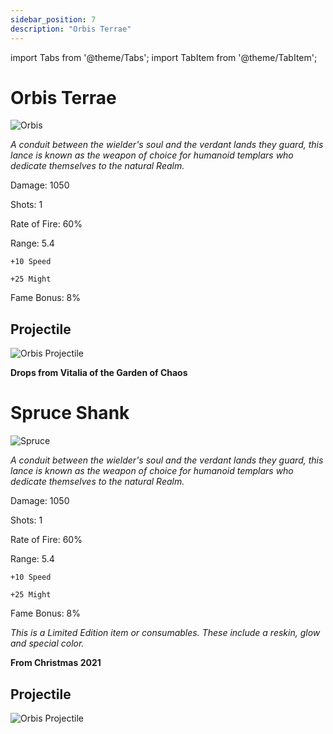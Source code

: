 ```yaml
---
sidebar_position: 7
description: "Orbis Terrae"
---
```


import Tabs from '@theme/Tabs';
import TabItem from '@theme/TabItem';

<Tabs>
  <TabItem value="Orbis Terrae" label="Orbis Terrae" default>

# Orbis Terrae

![Orbis](https://vwiki.valorserver.com/api/item/picture/orbis%20terrae)

<i>A conduit between the wielder's soul and the verdant lands they guard, this lance is known as the weapon of choice for humanoid templars who dedicate themselves to the natural Realm.</i>

Damage: 1050

Shots: 1

Rate of Fire: 60%

Range: 5.4

    +10 Speed

    +25 Might

Fame Bonus: 8%

## Projectile

![Orbis Projectile](https://cdn.discordapp.com/attachments/1160376179996496013/1170947875530887299/orbisterrae.gif?ex=65924430&is=657fcf30&hm=c3ad36140a9ca480aed889b2023c068999b8b41f47f47a476f6e78bdaf5fca6b&)

**Drops from Vitalia of the Garden of Chaos**

  </TabItem>
  <TabItem value="Spruce Shank" label="Spruce Shank">

# Spruce Shank

![Spruce](https://vwiki.valorserver.com/api/item/picture/spruce%20shank)

<i>A conduit between the wielder's soul and the verdant lands they guard, this lance is known as the weapon of choice for humanoid templars who dedicate themselves to the natural Realm.</i>

Damage: 1050

Shots: 1

Rate of Fire: 60%

Range: 5.4

    +10 Speed

    +25 Might

Fame Bonus: 8%

*This is a Limited Edition item or consumables. These include a reskin, glow and special color.*

**From Christmas 2021**

## Projectile

![Orbis Projectile](https://cdn.discordapp.com/attachments/1160376179996496013/1170947875530887299/orbisterrae.gif?ex=65924430&is=657fcf30&hm=c3ad36140a9ca480aed889b2023c068999b8b41f47f47a476f6e78bdaf5fca6b&)

 </TabItem>
</Tabs>
